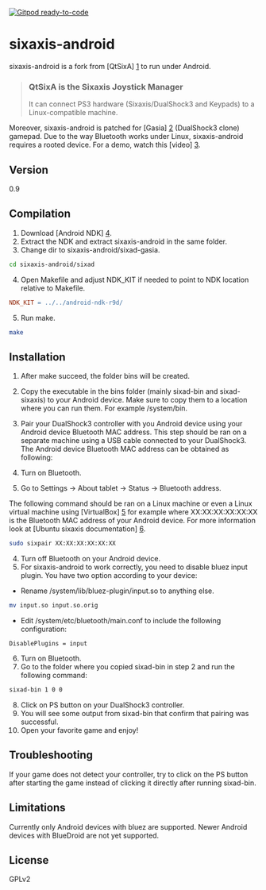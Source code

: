 [![Gitpod ready-to-code](https://img.shields.io/badge/Gitpod-ready--to--code-blue?logo=gitpod)](https://gitpod.io/#https://github.com/mcherri/sixaxis-android)

sixaxis-android
===============

sixaxis-android is a fork from [QtSixA] [1] to run under Android. 

> ### QtSixA is the Sixaxis Joystick Manager
> It can connect PS3 hardware (Sixaxis/DualShock3 and Keypads) to a Linux-compatible machine.

Moreover, sixaxis-android is patched for [Gasia] [2] (DualShock3 clone) gamepad. Due to the way Bluetooth works under Linux, sixaxis-android requires a rooted device. For a demo, watch this [video] [3].

[1]:http://qtsixa.sourceforge.net/
[2]:https://aur.archlinux.org/packages/qtsixa-gasia/
[3]:http://youtu.be/mwG82zSkvbA

Version
-------

0.9

Compilation
-----------

1. Download [Android NDK] [4].
2. Extract the NDK and extract sixaxis-android in the same folder.
3. Change dir to sixaxis-android/sixad-gasia.
```sh
cd sixaxis-android/sixad
```
4. Open Makefile and adjust NDK_KIT if needed to point to NDK location relative to Makefile.
```Makefile
NDK_KIT = ../../android-ndk-r9d/
```
5. Run make.
```sh
make
```

[4]:https://developer.android.com/tools/sdk/ndk/index.html

Installation
------------

1. After make succeed, the folder bins will be created.
2. Copy the executable in the bins folder (mainly sixad-bin and sixad-sixaxis) to your Android device. Make sure to copy them to a location where you can run them. For example /system/bin.
3. Pair your DualShock3 controller with you Android device using your Android device Bluetooth MAC address. This step should be ran on a separate machine using a USB cable connected to your DualShock3. The Android device Bluetooth MAC address can be obtained as following:

  1. Turn on Bluetooth.
  2. Go to Settings -> About tablet -> Status -> Bluetooth address.

  The following command should be ran on a Linux machine or even a Linux virtual machine using [VirtualBox] [5] for example where XX:XX:XX:XX:XX:XX is the Bluetooth MAC address of your Android device. For more information look at [Ubuntu sixaxis documentation] [6].
  
  ```sh
  sudo sixpair XX:XX:XX:XX:XX:XX
  ```

4. Turn off Bluetooth on your Android device.
5. For sixaxis-android to work correctly, you need to disable bluez input plugin. You have two option according to your device:
  * Rename /system/lib/bluez-plugin/input.so to anything else.
  ```sh
  mv input.so input.so.orig
  ```
  * Edit /system/etc/bluetooth/main.conf to include the following configuration:
  ```
  DisablePlugins = input
  ```
6. Turn on Bluetooth.
7. Go to the folder where you copied sixad-bin in step 2 and run the following command:
  ```sh
  sixad-bin 1 0 0
  ```
8. Click on PS button on your DualShock3 controller.
9. You will see some output from sixad-bin that confirm that pairing was successful.
10. Open your favorite game and enjoy!

[5]:https://www.virtualbox.org/
[6]:https://help.ubuntu.com/community/Sixaxis

Troubleshooting
---------------

If your game does not detect your controller, try to click on the PS button after starting the game instead of clicking it directly after running sixad-bin.

Limitations
-----------

Currently only Android devices with bluez are supported. Newer Android devices with BlueDroid are not yet supported.

License
-------

GPLv2

